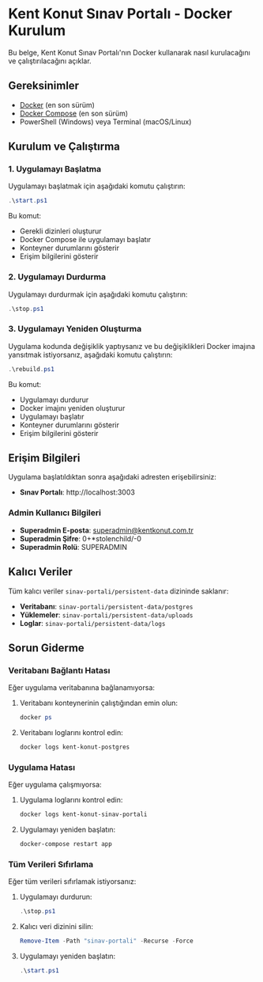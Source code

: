 # Kent Konut Sınav Portalı - Docker Kurulum

Bu belge, Kent Konut Sınav Portalı'nın Docker kullanarak nasıl kurulacağını ve çalıştırılacağını açıklar.

## Gereksinimler

- [Docker](https://www.docker.com/products/docker-desktop/) (en son sürüm)
- [Docker Compose](https://docs.docker.com/compose/install/) (en son sürüm)
- PowerShell (Windows) veya Terminal (macOS/Linux)

## Kurulum ve Çalıştırma

### 1. Uygulamayı Başlatma

Uygulamayı başlatmak için aşağıdaki komutu çalıştırın:

```powershell
.\start.ps1
```

Bu komut:
- Gerekli dizinleri oluşturur
- Docker Compose ile uygulamayı başlatır
- Konteyner durumlarını gösterir
- Erişim bilgilerini gösterir

### 2. Uygulamayı Durdurma

Uygulamayı durdurmak için aşağıdaki komutu çalıştırın:

```powershell
.\stop.ps1
```

### 3. Uygulamayı Yeniden Oluşturma

Uygulama kodunda değişiklik yaptıysanız ve bu değişiklikleri Docker imajına yansıtmak istiyorsanız, aşağıdaki komutu çalıştırın:

```powershell
.\rebuild.ps1
```

Bu komut:
- Uygulamayı durdurur
- Docker imajını yeniden oluşturur
- Uygulamayı başlatır
- Konteyner durumlarını gösterir
- Erişim bilgilerini gösterir

## Erişim Bilgileri

Uygulama başlatıldıktan sonra aşağıdaki adresten erişebilirsiniz:

- **Sınav Portalı**: http://localhost:3003

### Admin Kullanıcı Bilgileri

- **Superadmin E-posta**: superadmin@kentkonut.com.tr
- **Superadmin Şifre**: 0+*stolenchild/-0
- **Superadmin Rolü**: SUPERADMIN

## Kalıcı Veriler

Tüm kalıcı veriler `sinav-portali/persistent-data` dizininde saklanır:

- **Veritabanı**: `sinav-portali/persistent-data/postgres`
- **Yüklemeler**: `sinav-portali/persistent-data/uploads`
- **Loglar**: `sinav-portali/persistent-data/logs`

## Sorun Giderme

### Veritabanı Bağlantı Hatası

Eğer uygulama veritabanına bağlanamıyorsa:

1. Veritabanı konteynerinin çalıştığından emin olun:
   ```powershell
   docker ps
   ```

2. Veritabanı loglarını kontrol edin:
   ```powershell
   docker logs kent-konut-postgres
   ```

### Uygulama Hatası

Eğer uygulama çalışmıyorsa:

1. Uygulama loglarını kontrol edin:
   ```powershell
   docker logs kent-konut-sinav-portali
   ```

2. Uygulamayı yeniden başlatın:
   ```powershell
   docker-compose restart app
   ```

### Tüm Verileri Sıfırlama

Eğer tüm verileri sıfırlamak istiyorsanız:

1. Uygulamayı durdurun:
   ```powershell
   .\stop.ps1
   ```

2. Kalıcı veri dizinini silin:
   ```powershell
   Remove-Item -Path "sinav-portali" -Recurse -Force
   ```

3. Uygulamayı yeniden başlatın:
   ```powershell
   .\start.ps1
   ```
